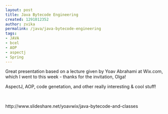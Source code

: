 ```yaml
---
layout: post
title: Java Bytecode Engineering
created: 1291012352
author: zvika
permalink: /java/java-bytecode-engineering
tags:
- JAVA
- bcel
- AOP
- aspectj
- Spring
---
```

<p>Great presentation based on a lecture given by Yoav Abrahami&nbsp;at Wix.com, which I went to this week - thanks for the invitation, Olga!</p>
<p>AspectJ, AOP, code genetation, and other really interesting &amp; cool stuff!</p>
<p>&nbsp;</p>
<p>http://www.slideshare.net/yoavwix/java-bytecode-and-classes</p>
